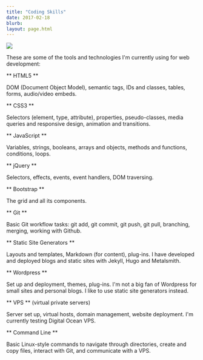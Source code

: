 ```yaml
---
title: "Coding Skills"
date: 2017-02-18
blurb: 
layout: page.html
---
```


<img src="/img/coding.jpg" class="roundnew">

These are some of the tools and technologies I'm currently using for web development:

<i class="icon-html5-alt"></i> ** HTML5 **

DOM (Document Object Model), semantic tags, IDs and classes, tables, forms, audio/video embeds.

<i class="icon-css3-alt"></i> ** CSS3 **

Selectors (element, type, attribute), properties, pseudo-classes, media queries and responsive design, animation and transitions.

<i class="icon-javascript-alt"></i> ** JavaScript **

Variables, strings, booleans, arrays and objects, methods and functions, conditions, loops.

<i class="icon-jquery"></i> ** jQuery **

Selectors, effects, events, event handlers, DOM traversing.

<i class="icon-bootstrap"></i> ** Bootstrap **

The grid and all its components.

<i class="icon-git"></i> ** Git **

Basic Git workflow tasks: git add, git commit, git push, git pull, branching, merging, working with Github.

<i class="icon-html"></i> ** Static Site Generators **

Layouts and templates, Markdown (for content), plug-ins. I have developed and deployed blogs and static sites with Jekyll, Hugo and Metalsmith.

<i class="icon-wordpress"></i> ** Wordpress **

Set up and deployment, themes, plug-ins. I'm not a big fan of Wordpress for small sites and personal blogs. I like to use static site generators instead.

<i class="icon-azure"></i> ** VPS ** (virtual private servers)

Server set up, virtual hosts, domain management, website deployment. I'm currently testing Digital Ocean VPS.

<i class="icon-shell"></i> ** Command Line **

Basic Linux-style commands to navigate through directories, create and copy files, interact with Git, and communicate with a VPS.
